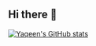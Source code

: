 ## Hi there 👋


<!--
**YaqeenData/YaqeenData** is a ✨ _special_ ✨ repository because its `README.md` (this file) appears on your GitHub profile.

Here are some ideas to get you started:

- 🔭 I’m currently working on ...
- 🌱 I’m currently learning ...
- 👯 I’m looking to collaborate on ...
- 🤔 I’m looking for help with ...
- 💬 Ask me about ...
- 📫 How to reach me: ...
- ⚡ Fun fact: ...
-->

[![Yaqeen's GitHub stats](https://github-readme-stats.vercel.app/api?username=Yaqeen&theme=radical)](https://github.com/YaqeenData/github-readme-stats)
